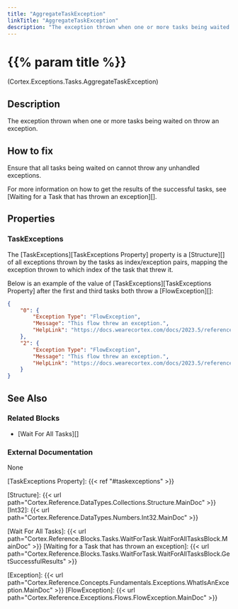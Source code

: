 ```yaml
---
title: "AggregateTaskException"
linkTitle: "AggregateTaskException"
description: "The exception thrown when one or more tasks being waited on throw an exception."
---
```


# {{% param title %}}

<p class="namespace">(Cortex.Exceptions.Tasks.AggregateTaskException)</p>

## Description

The exception thrown when one or more tasks being waited on throw an exception.

## How to fix

Ensure that all tasks being waited on cannot throw any unhandled exceptions.

For more information on how to get the results of the successful tasks, see [Waiting for a Task that has thrown an exception][].

## Properties

### TaskExceptions

The [TaskExceptions][TaskExceptions Property] property is a [Structure][] of all exceptions thrown by the tasks as index/exception pairs, mapping the exception thrown to which index of the task that threw it.

Below is an example of the value of [TaskExceptions][TaskExceptions Property] after the first and third tasks both throw a [FlowException][]:
```json
{
    "0": {
        "Exception Type": "FlowException",
        "Message": "This flow threw an exception.",
        "HelpLink": "https://docs.wearecortex.com/docs/2023.5/reference/exceptions/flows/flow-exception"
    },
    "2": {
        "Exception Type": "FlowException",
        "Message": "This flow threw an exception.",
        "HelpLink": "https://docs.wearecortex.com/docs/2023.5/reference/exceptions/flows/flow-exception"
    }
}
```

## See Also

### Related Blocks

* [Wait For All Tasks][]

### External Documentation

None

[TaskExceptions Property]: {{< ref "#taskexceptions" >}}

[Structure]: {{< url path="Cortex.Reference.DataTypes.Collections.Structure.MainDoc" >}}
[Int32]: {{< url path="Cortex.Reference.DataTypes.Numbers.Int32.MainDoc" >}}

[Wait For All Tasks]: {{< url path="Cortex.Reference.Blocks.Tasks.WaitForTask.WaitForAllTasksBlock.MainDoc" >}}
[Waiting for a Task that has thrown an exception]: {{< url path="Cortex.Reference.Blocks.Tasks.WaitForTask.WaitForAllTasksBlock.GetSuccessfulResults" >}}

[Exception]: {{< url path="Cortex.Reference.Concepts.Fundamentals.Exceptions.WhatIsAnException.MainDoc" >}}
[FlowException]: {{< url path="Cortex.Reference.Exceptions.Flows.FlowException.MainDoc" >}}